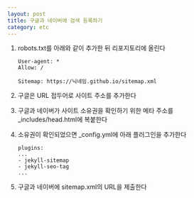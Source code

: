 ```yaml
---
layout: post
title: 구글과 네이버에 검색 등록하기
category: etc
---
```


1. robots.txt를 아래와 같이 추가한 뒤 리포지토리에 올린다
    ```
    User-agent: *
    Allow: /

    Sitemap: https://닉네임.github.io/sitemap.xml
    ```

2. 구글은 URL 접두어로 사이트 주소를 추가한다
3. 구글과 네이버가 사이트 소유권을 확인하기 위한 메타 주소를 _includes/head.html에 복붙한다
4. 소유권이 확인되었으면 _config.yml에 아래 플러그인을 추가한다

    ```
    plugins:
    ...
    - jekyll-sitemap
    - jekyll-seo-tag
    ...
    ```
5. 구글과 네이버에 sitemap.xml의 URL을 제출한다